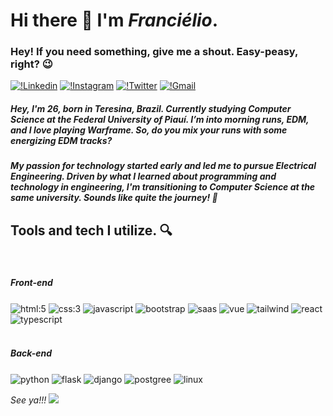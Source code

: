 # Hi there 👋 I'm _Franciélio_.
### Hey! If you need something, give me a shout. Easy-peasy, right? 😉
[![!Linkedin](https://img.shields.io/badge/LinkedIn-0077B5?style=for-the-badge&logo=linkedin&logoColor=white)](https://www.linkedin.com/in/cieliocas/)
[![!Instagram](https://img.shields.io/badge/Instagram-E4405F?style=for-the-badge&logo=instagram&logoColor=white)](https://www.instagram.com/cieliocas/)
[![!Twitter](https://img.shields.io/badge/Twitter-1DA1F2?style=for-the-badge&logo=twitter&logoColor=white)](https://x.com/Vairne)
[![!Gmail](https://img.shields.io/badge/Gmail-D14836?style=for-the-badge&logo=gmail&logoColor=white)](mailto:hamtarf2@gmail.com)

##### _Hey, I'm 26, born in Teresina, Brazil. Currently studying Computer Science at the Federal University of Piauí. I’m into morning runs, EDM, and I love playing Warframe. So, do you mix your runs with some energizing EDM tracks?_

##### _My passion for technology started early and led me to pursue Electrical Engineering. Driven by what I learned about programming and technology in engineering, I'm transitioning to Computer Science at the same university. Sounds like quite the journey!_ 🌟


## Tools and tech I utilize. 🔍
<div style="display: inline_block"><br/>
    <h5>Front-end</h5>
    <img align="center" alt="html:5" src="https://img.shields.io/badge/HTML5-E34F26?style=for-the-badge&logo=html5&logoColor=white" />
    <img align="center" alt="css:3" src="https://img.shields.io/badge/CSS3-1572B6?style=for-the-badge&logo=css3&logoColor=white" />
    <img align="center" alt="javascript" src="https://img.shields.io/badge/JavaScript-F7DF1E?style=for-the-badge&logo=javascript&logoColor=black" />
    <img align="center" alt="bootstrap" src="https://img.shields.io/badge/Bootstrap-563D7C?style=for-the-badge&logo=bootstrap&logoColor=white" />
    <img align="center" alt="saas" src="https://img.shields.io/badge/Sass-CC6699?style=for-the-badge&logo=sass&logoColor=white" />
    <img align="center" alt="vue" src="https://img.shields.io/badge/Vue.js-35495E?style=for-the-badge&logo=vue.js&logoColor=4FC08D" />
    <img align="center" alt="tailwind" src="https://img.shields.io/badge/Tailwind_CSS-38B2AC?style=for-the-badge&logo=tailwind-css&logoColor=white" />
    <img align="center" alt="react" src="https://img.shields.io/badge/React-20232A?style=for-the-badge&logo=react&logoColor=61DAFB" />
    <img align="center" alt="typescript" src="https://img.shields.io/badge/TypeScript-007ACC?style=for-the-badge&logo=typescript&logoColor=white" />
</div>


<div style="display: inline_block"><br/>
    <h5>Back-end</h5>
    <img align="center" alt="python" src="https://img.shields.io/badge/Python-3776AB?style=for-the-badge&logo=python&logoColor=white" />
      <img align="center" alt="flask" src="https://img.shields.io/badge/Flask-000000?style=for-the-badge&logo=flask&logoColor=white" />
      <img align="center" alt="django" src="https://img.shields.io/badge/Django-092E20?style=for-the-badge&logo=django&logoColor=white" />
      <img align="center" alt="postgree" src="https://img.shields.io/badge/PostgreSQL-316192?style=for-the-badge&logo=postgresql&logoColor=white" />
      <img align="center" alt="linux" src="https://img.shields.io/badge/Linux-FCC624?style=for-the-badge&logo=linux&logoColor=black" />
</div>

_See ya!!!_
![](https://images-wixmp-ed30a86b8c4ca887773594c2.wixmp.com/f/b719c0f5-6bbf-4aea-b53b-a94da146d584/darsino-f7c67902-588e-4990-beb4-4dc5dcdcfd51.gif?token=eyJ0eXAiOiJKV1QiLCJhbGciOiJIUzI1NiJ9.eyJzdWIiOiJ1cm46YXBwOjdlMGQxODg5ODIyNjQzNzNhNWYwZDQxNWVhMGQyNmUwIiwiaXNzIjoidXJuOmFwcDo3ZTBkMTg4OTgyMjY0MzczYTVmMGQ0MTVlYTBkMjZlMCIsIm9iaiI6W1t7InBhdGgiOiJcL2ZcL2I3MTljMGY1LTZiYmYtNGFlYS1iNTNiLWE5NGRhMTQ2ZDU4NFwvZGFyc2luby1mN2M2NzkwMi01ODhlLTQ5OTAtYmViNC00ZGM1ZGNkY2ZkNTEuZ2lmIn1dXSwiYXVkIjpbInVybjpzZXJ2aWNlOmZpbGUuZG93bmxvYWQiXX0.HWEPX_z46p3KgWZpmK8ed-4bv1RuhnnJZIdNUhwqbVA)
